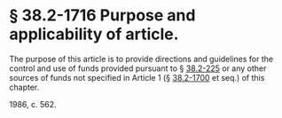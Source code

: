 # § 38.2-1716 Purpose and applicability of article.

<p>The purpose of this article is to provide directions and guidelines for the control and use of funds provided pursuant to § <a href='http://law.lis.virginia.gov/vacode/38.2-225/'>38.2-225</a> or any other sources of funds not specified in Article 1 (§ <a href='http://law.lis.virginia.gov/vacode/38.2-1700/'>38.2-1700</a> et seq.) of this chapter.</p><p>1986, c. 562.</p>